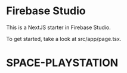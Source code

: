 # Firebase Studio

This is a NextJS starter in Firebase Studio.

To get started, take a look at src/app/page.tsx.
# SPACE-PLAYSTATION
